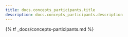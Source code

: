 ```yaml
---
title: docs.concepts_participants.title
description: docs.concepts_participants.description
---
```


{% tf _docs/concepts-participants.md %}
